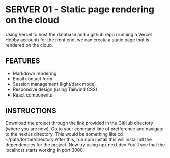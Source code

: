 # SERVER 01 - Static page rendering on the cloud

Using Vercel to host the database and a github repo (running a Vercel Hobby account) for the front end, we can create a static page that is rendered on the cloud.

## FEATURES
- Markdown rendering
- Email contact form
- Session management (light/dark mode)
- Responsive design (using Tailwind CSS)
- React components

## INSTRUCTIONS

Download the project through the link provided in the GitHub directory (where you are now). Go to your command line of prefference and navigate to the nextJs directory. This would be something like 
    cd ~/path/to/the/directory
After this, run
    npm install
this will install all the dependencies for the project. Now try using
    npx next dev
You'll see that the localhost starts working in port 3000.
